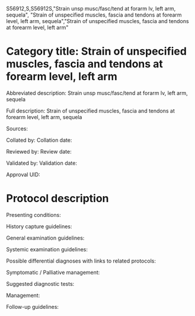 S56912,S,S56912S,"Strain unsp musc/fasc/tend at forarm lv, left arm, sequela", "Strain of unspecified muscles, fascia and tendons at forearm level, left arm, sequela","Strain of unspecified muscles, fascia and tendons at forearm level, left arm"
# Category title: Strain of unspecified muscles, fascia and tendons at forearm level, left arm

Abbreviated description: Strain unsp musc/fasc/tend at forarm lv, left arm, sequela

Full description: Strain of unspecified muscles, fascia and tendons at forearm level, left arm, sequela

Sources:

Collated by:
Collation date:

Reviewed by:
Review date:

Validated by:
Validation date:

Approval UID:

# Protocol description

Presenting conditions:

History capture guidelines:

General examination guidelines:

Systemic examination guidelines:

Possible differential diagnoses with links to related protocols:

Symptomatic / Palliative management:

Suggested diagnostic tests:

Management:

Follow-up guidelines:
